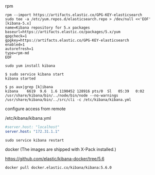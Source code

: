 
rpm 
```
rpm --import https://artifacts.elastic.co/GPG-KEY-elasticsearch
sudo tee -a /etc/yum.repos.d/elasticsearch.repo > /dev/null <<'EOF'
[kibana-5.x]
name=Kibana repository for 5.x packages
baseurl=https://artifacts.elastic.co/packages/5.x/yum
gpgcheck=1
gpgkey=https://artifacts.elastic.co/GPG-KEY-elasticsearch
enabled=1
autorefresh=1
type=rpm-md
EOF
```

```
sudo yum install kibana
```

```
$ sudo service kibana start
kibana started
```
```
$ ps aux|grep [k]ibana
kibana    6619  9.6  1.6 1190452 128916 pts/0  Sl   05:39   0:02 /usr/share/kibana/bin/../node/bin/node --no-warnings /usr/share/kibana/bin/../src/cli -c /etc/kibana/kibana.yml
```


configure access from remote

/etc/kibana/kibana.yml
```yml
#server.host: "localhost"
server.host: "172.31.1.1"
```
```
sudo service kibana restart
```


docker (The images are shipped with X-Pack installed.)

https://github.com/elastic/kibana-docker/tree/5.6

```
docker pull docker.elastic.co/kibana/kibana:5.6.0
```

